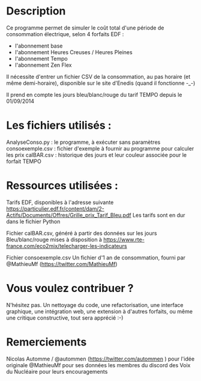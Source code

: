 # Description
Ce programme permet de simuler le coût total d'une période de consommation électrique, selon 4 forfaits EDF :
 - l'abonnement base
 - l'abonnement Heures Creuses / Heures Pleines
 - l'abonnement Tempo
 - l'abonnement Zen Flex

Il nécessite d'entrer un fichier CSV de la consommation, au pas horaire (et même demi-horaire), disponible sur le site d'Enedis (quand il fonctionne -_-)

Il prend en compte les jours bleu/blanc/rouge du tarif TEMPO depuis le 01/09/2014

# Les fichiers utilisés :
AnalyseConso.py : le programme, à exécuter sans paramètres
consoexemple.csv : fichier d'exemple à fournir au programme pour calculer les prix
calBAR.csv : historique des jours et leur couleur associée pour le forfait TEMPO

# Ressources utilisées :
Tarifs EDF, disponibles à l'adresse suivante https://particulier.edf.fr/content/dam/2-Actifs/Documents/Offres/Grille_prix_Tarif_Bleu.pdf
Les tarifs sont en dur dans le fichier Python

Fichier calBAR.csv, généré à partir des données sur les jours Bleu/blanc/rouge mises à disposition à https://www.rte-france.com/eco2mix/telecharger-les-indicateurs

Fichier consoexemple.csv
Un fichier d'1 an de consommation, fourni par @MathieuMf (https://twitter.com/MathieuMf)

# Vous voulez contribuer ?
N'hésitez pas. Un nettoyage du code, une refactorisation, une interface graphique, une intégration web, une extension à d'autres forfaits, ou même une critique constructive, tout sera apprécié :-)

# Remerciements
Nicolas Automme / @autommen (https://twitter.com/autommen ) pour l'idée originale
@MathieuMf pour ses données
les membres du discord des Voix du Nucléaire pour leurs encouragements
